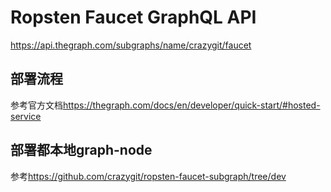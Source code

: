 # Ropsten Faucet GraphQL API

https://api.thegraph.com/subgraphs/name/crazygit/faucet



## 部署流程


参考官方文档<https://thegraph.com/docs/en/developer/quick-start/#hosted-service>



## 部署都本地graph-node


参考<https://github.com/crazygit/ropsten-faucet-subgraph/tree/dev>

